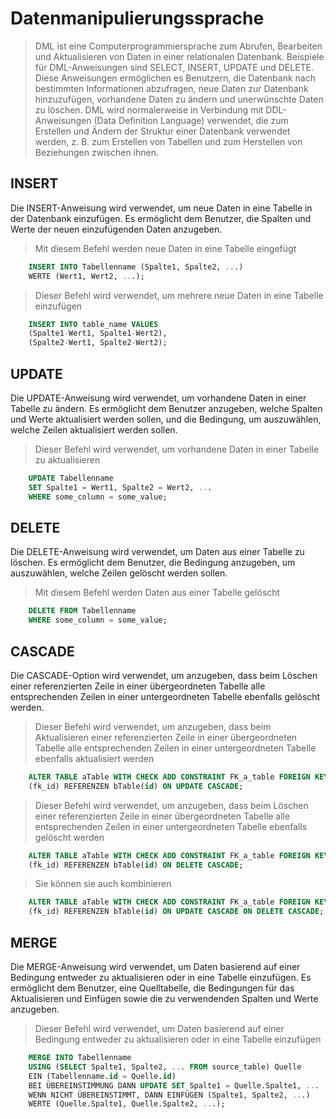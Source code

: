 # Datenmanipulierungssprache
> DML ist eine Computerprogrammiersprache zum Abrufen, Bearbeiten und Aktualisieren von Daten in einer relationalen Datenbank. Beispiele für DML-Anweisungen sind SELECT, INSERT, UPDATE und DELETE. Diese Anweisungen ermöglichen es Benutzern, die Datenbank nach bestimmten Informationen abzufragen, neue Daten zur Datenbank hinzuzufügen, vorhandene Daten zu ändern und unerwünschte Daten zu löschen. DML wird normalerweise in Verbindung mit DDL-Anweisungen (Data Definition Language) verwendet, die zum Erstellen und Ändern der Struktur einer Datenbank verwendet werden, z. B. zum Erstellen von Tabellen und zum Herstellen von Beziehungen zwischen ihnen.
## INSERT
Die INSERT-Anweisung wird verwendet, um neue Daten in eine Tabelle in der Datenbank einzufügen. Es ermöglicht dem Benutzer, die Spalten und Werte der neuen einzufügenden Daten anzugeben.
> Mit diesem Befehl werden neue Daten in eine Tabelle eingefügt
```SQL
    INSERT INTO Tabellenname (Spalte1, Spalte2, ...)
    WERTE (Wert1, Wert2, ...);
```
> Dieser Befehl wird verwendet, um mehrere neue Daten in eine Tabelle einzufügen
```SQL
    INSERT INTO table_name VALUES
    (Spalte1-Wert1, Spalte1-Wert2),
    (Spalte2-Wert1, Spalte2-Wert2);
```
## UPDATE
Die UPDATE-Anweisung wird verwendet, um vorhandene Daten in einer Tabelle zu ändern. Es ermöglicht dem Benutzer anzugeben, welche Spalten und Werte aktualisiert werden sollen, und die Bedingung, um auszuwählen, welche Zeilen aktualisiert werden sollen.
> Dieser Befehl wird verwendet, um vorhandene Daten in einer Tabelle zu aktualisieren
```SQL
    UPDATE Tabellenname
    SET Spalte1 = Wert1, Spalte2 = Wert2, ...
    WHERE some_column = some_value;
```
## DELETE
Die DELETE-Anweisung wird verwendet, um Daten aus einer Tabelle zu löschen. Es ermöglicht dem Benutzer, die Bedingung anzugeben, um auszuwählen, welche Zeilen gelöscht werden sollen.
> Mit diesem Befehl werden Daten aus einer Tabelle gelöscht
```SQL
    DELETE FROM Tabellenname
    WHERE some_column = some_value;
```
## CASCADE
Die CASCADE-Option wird verwendet, um anzugeben, dass beim Löschen einer referenzierten Zeile in einer übergeordneten Tabelle alle entsprechenden Zeilen in einer untergeordneten Tabelle ebenfalls gelöscht werden.
> Dieser Befehl wird verwendet, um anzugeben, dass beim Aktualisieren einer referenzierten Zeile in einer übergeordneten Tabelle alle entsprechenden Zeilen in einer untergeordneten Tabelle ebenfalls aktualisiert werden
```SQL
    ALTER TABLE aTable WITH CHECK ADD CONSTRAINT FK_a_table FOREIGN KEY
    (fk_id) REFERENZEN bTable(id) ON UPDATE CASCADE;
```
> Dieser Befehl wird verwendet, um anzugeben, dass beim Löschen einer referenzierten Zeile in einer übergeordneten Tabelle alle entsprechenden Zeilen in einer untergeordneten Tabelle ebenfalls gelöscht werden
```SQL
    ALTER TABLE aTable WITH CHECK ADD CONSTRAINT FK_a_table FOREIGN KEY
    (fk_id) REFERENZEN bTable(id) ON DELETE CASCADE;
```
> Sie können sie auch kombinieren
```SQL
    ALTER TABLE aTable WITH CHECK ADD CONSTRAINT FK_a_table FOREIGN KEY
    (fk_id) REFERENZEN bTable(id) ON UPDATE CASCADE ON DELETE CASCADE;
```
## MERGE
Die MERGE-Anweisung wird verwendet, um Daten basierend auf einer Bedingung entweder zu aktualisieren oder in eine Tabelle einzufügen. Es ermöglicht dem Benutzer, eine Quelltabelle, die Bedingungen für das Aktualisieren und Einfügen sowie die zu verwendenden Spalten und Werte anzugeben.
> Dieser Befehl wird verwendet, um Daten basierend auf einer Bedingung entweder zu aktualisieren oder in eine Tabelle einzufügen
```SQL
    MERGE INTO Tabellenname
    USING (SELECT Spalte1, Spalte2, ... FROM source_table) Quelle
    EIN (Tabellenname.id = Quelle.id)
    BEI ÜBEREINSTIMMUNG DANN UPDATE SET Spalte1 = Quelle.Spalte1, ...
    WENN NICHT ÜBEREINSTIMMT, DANN EINFÜGEN (Spalte1, Spalte2, ...)
    WERTE (Quelle.Spalte1, Quelle.Spalte2, ...);
```